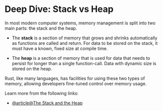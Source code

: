 # Deep Dive: Stack vs Heap

In most modern computer systems, memory management is split into two main parts: the stack and the heap.

- The **stack** is a section of memory that grows and shrinks automatically as functions are called and return. For data to be stored on the stack, it must have a known, fixed size at compile time.

- The **heap** is a section of memory that is used for data that needs to persist for longer than a single function-call. Data with dynamic size is stored on the heap.

Rust, like many languages, has facilities for using these two types of memory, allowing developers fine-tuned control over memory usage.

Learn more from the following links:

- [@article@The Stack and the Heap](https://web.mit.edu/rust-lang_v1.25/arch/amd64_ubuntu1404/share/doc/rust/html/book/first-edition/the-stack-and-the-heap.html)
